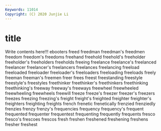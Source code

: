```yaml
---
Keywords: 11014
Copyright: (C) 2020 Junjie Li
---
```


# title

Write contents here!!!
ebooters 
freed 
freedman 
freedman's 
freedmen 
freedom 
freedom's 
freedoms
freehand 
freehold 
freehold's 
freeholder 
freeholder's 
freeholders 
freeholds 
freeing 
freelance 
freelance's
freelanced 
freelancer 
freelancer's 
freelancers 
freelances 
freelancing 
freeload 
freeloaded 
freeloader 
freeloader's
freeloaders 
freeloading 
freeloads 
freely 
freeman 
freeman's 
freemen 
freer 
frees 
freest
freestanding 
freestyle 
freestyle's 
freestyles 
freethinker 
freethinker's 
freethinkers 
freethinking 
freethinking's 
freeway
freeway's 
freeways 
freewheel 
freewheeled 
freewheeling 
freewheels 
freewill 
freeze 
freeze's 
freezer
freezer's 
freezers 
freezes 
freezing 
freezing's 
freight 
freight's 
freighted 
freighter 
freighter's
freighters 
freighting 
freights 
french 
frenetic 
frenetically 
frenzied 
frenziedly 
frenzies 
frenzy
frenzy's 
frequencies 
frequency 
frequency's 
frequent 
frequented 
frequenter 
frequentest 
frequenting 
frequently
frequents 
fresco 
fresco's 
frescoes 
frescos 
fresh 
freshen 
freshened 
freshening 
freshens
fresher 
freshest 
